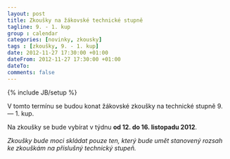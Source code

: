 ```yaml
---
layout: post
title: Zkoušky na žákovské technické stupně
tagline: 9. - 1. kup
group : calendar
categories: [novinky, zkousky]
tags : [zkoušky, 9. - 1. kup]
date: 2012-11-27 17:30:00 +01:00
dateFrom: 2012-11-27 17:30:00 +01:00
dateTo: 
comments: false
---
```

{% include JB/setup %}

V tomto termínu se budou konat žákovské zkoušky na technické stupně 9. &mdash; 1. kup.

Na zkoušky se bude vybírat v týdnu **od 12. do 16. listopadu 2012**.

_Zkoušky bude moci skládat pouze ten, který bude umět stanovený rozsah ke zkouškám na příslušný technický stupeň._